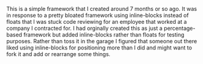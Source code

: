This is a simple framework that I created around 7 months or so ago.
It was in response to a pretty bloated framework using inline-blocks
instead of floats that I was stuck code reviewing
for an employee that worked at a company I contracted for.  I had orginally
created this as just a percentage-based framework but added inline-blocks
rather than floats for testing purposes. Rather than toss it in the garage
I figured that someone out there liked using inline-blocks for positioning
more than I did and might want to fork it and add or rearrange some things.

